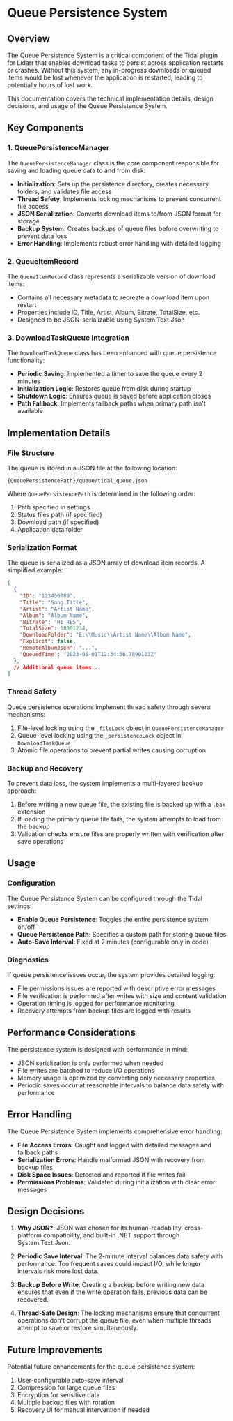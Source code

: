 # Queue Persistence System

## Overview

The Queue Persistence System is a critical component of the Tidal plugin for Lidarr that enables download tasks to persist across application restarts or crashes. Without this system, any in-progress downloads or queued items would be lost whenever the application is restarted, leading to potentially hours of lost work.

This documentation covers the technical implementation details, design decisions, and usage of the Queue Persistence System.

## Key Components

### 1. QueuePersistenceManager

The `QueuePersistenceManager` class is the core component responsible for saving and loading queue data to and from disk:

- **Initialization**: Sets up the persistence directory, creates necessary folders, and validates file access
- **Thread Safety**: Implements locking mechanisms to prevent concurrent file access
- **JSON Serialization**: Converts download items to/from JSON format for storage
- **Backup System**: Creates backups of queue files before overwriting to prevent data loss
- **Error Handling**: Implements robust error handling with detailed logging

### 2. QueueItemRecord

The `QueueItemRecord` class represents a serializable version of download items:

- Contains all necessary metadata to recreate a download item upon restart
- Properties include ID, Title, Artist, Album, Bitrate, TotalSize, etc.
- Designed to be JSON-serializable using System.Text.Json

### 3. DownloadTaskQueue Integration

The `DownloadTaskQueue` class has been enhanced with queue persistence functionality:

- **Periodic Saving**: Implemented a timer to save the queue every 2 minutes
- **Initialization Logic**: Restores queue from disk during startup
- **Shutdown Logic**: Ensures queue is saved before application closes
- **Path Fallback**: Implements fallback paths when primary path isn't available

## Implementation Details

### File Structure

The queue is stored in a JSON file at the following location:
```
{QueuePersistencePath}/queue/tidal_queue.json
```

Where `QueuePersistencePath` is determined in the following order:
1. Path specified in settings
2. Status files path (if specified)
3. Download path (if specified)
4. Application data folder

### Serialization Format

The queue is serialized as a JSON array of download item records. A simplified example:

```json
[
  {
    "ID": "123456789",
    "Title": "Song Title",
    "Artist": "Artist Name",
    "Album": "Album Name",
    "Bitrate": "HI_RES",
    "TotalSize": 58901234,
    "DownloadFolder": "E:\\Music\\Artist Name\\Album Name",
    "Explicit": false,
    "RemoteAlbumJson": "...",
    "QueuedTime": "2023-05-01T12:34:56.7890123Z"
  },
  // Additional queue items...
]
```

### Thread Safety

Queue persistence operations implement thread safety through several mechanisms:

1. File-level locking using the `_fileLock` object in `QueuePersistenceManager`
2. Queue-level locking using the `_persistenceLock` object in `DownloadTaskQueue`
3. Atomic file operations to prevent partial writes causing corruption

### Backup and Recovery

To prevent data loss, the system implements a multi-layered backup approach:

1. Before writing a new queue file, the existing file is backed up with a `.bak` extension
2. If loading the primary queue file fails, the system attempts to load from the backup
3. Validation checks ensure files are properly written with verification after save operations

## Usage

### Configuration

The Queue Persistence System can be configured through the Tidal settings:

- **Enable Queue Persistence**: Toggles the entire persistence system on/off
- **Queue Persistence Path**: Specifies a custom path for storing queue files
- **Auto-Save Interval**: Fixed at 2 minutes (configurable only in code)

### Diagnostics

If queue persistence issues occur, the system provides detailed logging:

- File permissions issues are reported with descriptive error messages
- File verification is performed after writes with size and content validation
- Operation timing is logged for performance monitoring
- Recovery attempts from backup files are logged with results

## Performance Considerations

The persistence system is designed with performance in mind:

- JSON serialization is only performed when needed
- File writes are batched to reduce I/O operations
- Memory usage is optimized by converting only necessary properties
- Periodic saves occur at reasonable intervals to balance data safety with performance

## Error Handling

The Queue Persistence System implements comprehensive error handling:

- **File Access Errors**: Caught and logged with detailed messages and fallback paths
- **Serialization Errors**: Handle malformed JSON with recovery from backup files
- **Disk Space Issues**: Detected and reported if file writes fail
- **Permissions Problems**: Validated during initialization with clear error messages

## Design Decisions

1. **Why JSON?**: JSON was chosen for its human-readability, cross-platform compatibility, and built-in .NET support through System.Text.Json.

2. **Periodic Save Interval**: The 2-minute interval balances data safety with performance. Too frequent saves could impact I/O, while longer intervals risk more lost data.

3. **Backup Before Write**: Creating a backup before writing new data ensures that even if the write operation fails, previous data can be recovered.

4. **Thread-Safe Design**: The locking mechanisms ensure that concurrent operations don't corrupt the queue file, even when multiple threads attempt to save or restore simultaneously.

## Future Improvements

Potential future enhancements for the queue persistence system:

1. User-configurable auto-save interval
2. Compression for large queue files
3. Encryption for sensitive data
4. Multiple backup files with rotation
5. Recovery UI for manual intervention if needed 